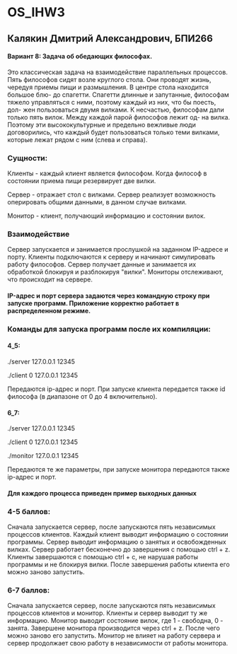 # OS_IHW3
## Калякин Дмитрий Александрович, БПИ266

#### Вариант 8: Задача об обедающих философах. 
Это классическая задача на взаимодействие параллельных процессов. Пять философов сидят возле круглого стола. Они проводят жизнь, чередуя приемы пищи и размышления. В центре стола находится большое блю- до спагетти. Спагетти длинные и запутанные, философам тяжело управляться с ними, поэтому каждый из них, что бы поесть, дол- жен пользоваться двумя вилками. К несчастью, философам дали только пять вилок. Между каждой парой философов лежит од- на вилка. Поэтому эти высококультурные и предельно вежливые люди договорились, что каждый будет пользоваться только теми вилками, которые лежат рядом с ним (слева и справа).

### Сущности:

Клиенты - каждый клиент является философом. Когда философ в состоянии приема пищи резервирует две вилки.

Сервер - отражает стол с вилками. Сервер реализует возможность оперировать общими данными, в данном случае вилками.

Монитор - клиент, получающий информацию и состоянии вилок.

### Взаимодействие
Сервер запускается и занимается прослушкой на заданном IP-адресе и порту. Клиенты подключаются к серверу и начинают симулировать работу философов. Сервер получает данные и занимается их обработкой блокируя и разблокируя "вилки". Мониторы отслеживают, что происходит на сервере.

#### IP-адрес и порт сервера задаются через командную строку при запуске программ. Приложение корректно работает в распределенном режиме.

### Команды для запуска программ после их компиляции:

#### 4_5:

./server 127.0.0.1 12345

./client 0 127.0.0.1 12345

Передаются ip-адрес и порт. При запуске клиента передается также id философа (в диапазоне от 0 до 4 включительно).

#### 6_7:

./server 127.0.0.1 12345

./client 0 127.0.0.1 12345

./monitor 127.0.0.1 12345

Передаются те же параметры, при запуске монитора передаются также ip-адрес и порт.

#### Для каждого процесса приведен пример выходных данных

### 4-5 баллов:
Сначала запускается сервер, после запускаются пять независимых процессов клиентов. Каждый клиент выводит информацию о состоянии программы. Сервер выводит информацию о занятых и освобожденных вилках. Сервер работает бесконечно до завершения с помощью ctrl + z. Клиенты завершаются с помощью ctrl + c, не нарушая работы программы и не блокируя вилки. После завершения работы клиента его можно заново запустить.

### 6-7 баллов:
Сначала запускается сервер, после запускаются пять независимых процессов клиентов и монитор. Клиенты и сервер выводит ту же информацию. Монитор выводит состояние вилок, где 1 - свободна, 0 - занята. Завершене монитора производится через ctrl + z. После чего можно заново его запустить. Монитор не влияет на работу сервера и сервер продолжает свою работу в независимости от работы монитора.

